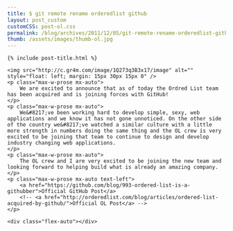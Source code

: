 ```yaml
---
title: $ git remote rename orderedlist github
layout: post_custom
customCSS: post-ol.css
permalink: /blog/archives/2011/12/05/git-remote-rename-orderedlist-github/
thumb: /assets/images/thumb-ol.jpg
---
```


<div class="flex flex-col min-h-[80vh] text-white">
    <div class="flex-auto"></div>

    {% include post-title.html %}
    
    <img src="http://c.gr4m.com/image/1Q273q3B3x17/image" alt="" style="float: left; margin: 15px 30px 15px 0" />
    <p class="max-w-prose mx-auto">        
        We are excited to announce that as of today the Ordred List team has been acquired and is joining forces with GitHub!
    </p>
    <p class="max-w-prose mx-auto">
        We&#8217;ve been working hard to develop simple, sexy, web applications and we know it has not gone unnoticed. On the other side of the country we&#8217;ve watched a similar culture with a little more strength in numbers doing the same thing and the OL crew is very excited to be joining that team to continue to design and develop industry changing web applications.
    </p>
    <p class="max-w-prose mx-auto">
        The OL crew and I are very excited to be joining the new team and looking forward to helping build what is already an amazing company.
    </p>
    <p class="max-w-prose mx-auto text-left">
        <a href="https://github.com/blog/993-ordered-list-is-a-githubber">Official GitHub Post</a>
        <!-- <a href="http://orderedlist.com/blog/articles/ordered-list-acquired-by-github/">Official OL Post</a> -->
    </p>

    <div class="flex-auto"></div>
</div>